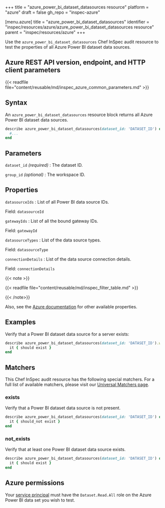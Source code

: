 +++
title = "azure_power_bi_dataset_datasources resource"
platform = "azure"
draft = false
gh_repo = "inspec-azure"

[menu.azure]
title = "azure_power_bi_dataset_datasources"
identifier = "inspec/resources/azure/azure_power_bi_dataset_datasources resource"
parent = "inspec/resources/azure"
+++

Use the `azure_power_bi_dataset_datasources` Chef InSpec audit resource to test the properties of all Azure Power BI dataset data sources.

## Azure REST API version, endpoint, and HTTP client parameters

{{< readfile file="content/reusable/md/inspec_azure_common_parameters.md" >}}

## Syntax

An `azure_power_bi_dataset_datasources` resource block returns all Azure Power BI dataset data sources.

```ruby
describe azure_power_bi_dataset_datasources(dataset_id: 'DATASET_ID') do
  #...
end
```

## Parameters

`dataset_id` _(required)_
: The dataset ID.

`group_id` _(optional)_
: The workspace ID.

## Properties

`datasourceIds`
: List of all Power BI data source IDs.

  Field: `datasourceId`

`gatewayIds`
: List of all the bound gateway IDs.

  Field: `gatewayId`

`datasourceTypes`
: List of the data source types.

  Field: `datasourceType`

`connectionDetails`
: List of the data source connection details.

  Field: `connectionDetails`

{{< note >}}

{{< readfile file="content/reusable/md/inspec_filter_table.md" >}}

{{< /note>}}

Also, see the [Azure documentation](https://docs.microsoft.com/en-us/rest/api/power-bi/datasets/get-datasources) for other available properties.

## Examples

Verify that a Power BI dataset data source for a server exists:

```ruby
describe azure_power_bi_dataset_datasources(dataset_id: 'DATASET_ID').where{ connectionDetails[:server] == 'CONNECTION_SERVER' } do
  it { should exist }
end
```

## Matchers

This Chef InSpec audit resource has the following special matchers. For a full list of available matchers, please visit our [Universal Matchers page](https://www.inspec.io/docs/reference/matchers/).

### exists

Verify that a Power BI dataset data source is not present.

```ruby
describe azure_power_bi_dataset_datasources(dataset_id: 'DATASET_ID') do
  it { should_not exist }
end
```

### not_exists

Verify that at least one Power BI dataset data source exists.

``` ruby
describe azure_power_bi_dataset_datasources(dataset_id: 'DATASET_ID') do
  it { should exist }
end
```

## Azure permissions

Your [service principal](https://learn.microsoft.com/en-us/entra/identity-platform/howto-create-service-principal-portal) must have the `Dataset.Read.All` role on the Azure Power BI data set you wish to test.
